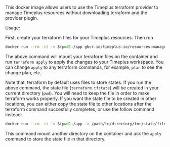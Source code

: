 This docker image allows users to use the Timeplus terraform provider to manage Timeplus resources without downloading terraform and the provider plugin.

Usage:

First, create your terraform files for your Timeplus resources. Then run
```bash
docker run --rm -it -v $(pwd):/app ghcr.io/timeplus-io/resources-manager:1.0.0 apply
```

The above command will mount your terraform files on the container and run `terraform apply` to apply the changes to your Timeplus workspace. You can change `apply` to any terraform commands, for example, `plan` to see the change plan, etc.

Note that, terraform by default uses files to store states. If you run the above command, the state file (`terraform.tfstate`) will be created in your current directory (`pwd`). You will need to keep the file in order to make terraform works properly. If you want the state file to be created in other locations, you can either copy the state file to other locations after the terraform command succesfully completes, or use the follow command instead:

```bash
docker run --rm -it -v $(pwd):/app -v /path/to/directory/for/state/files:/terraform-states ghcr.io/timeplus-io/resources-manager:1.0.0 apply -state=/terraform-states/terraform.tfstate
```

This command mount another directory on the container and ask the `apply` command to store the state file in that directory.
